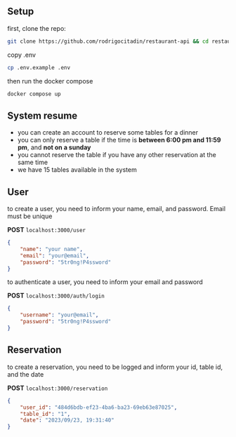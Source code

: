 ## Setup

first, clone the repo:

```sh
git clone https://github.com/rodrigocitadin/restaurant-api && cd restaurant-api
```

copy .env
```sh
cp .env.example .env
```

then run the docker compose
```sh
docker compose up
```

## System resume

- you can create an account to reserve some tables for a dinner
- you can only reserve a table if the time is **between 6:00 pm and 11:59 pm**, and **not on a sunday**
- you cannot reserve the table if you have any other reservation at the same time
- we have 15 tables available in the system

## User

to create a user, you need to inform your name, email, and password. Email must be unique

**POST** `localhost:3000/user`

```json
{
    "name": "your name",
    "email": "your@email",
    "password": "5tr0ng!P4ssword"
}
```

to authenticate a user, you need to inform your email and password

**POST** `localhost:3000/auth/login`

```json
{
    "username": "your@email",
    "password": "5tr0ng!P4ssword"
}
```

## Reservation

to create a reservation, you need to be logged and inform your id, table id, and the date

**POST** `localhost:3000/reservation`

```json
{
    "user_id": "484d6bdb-ef23-4ba6-ba23-69eb63e87025",
    "table_id": "1",
    "date": "2023/09/23, 19:31:40"
}
```


